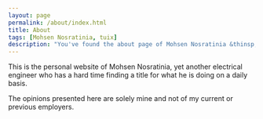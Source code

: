 ```yaml
---
layout: page
permalink: /about/index.html
title: About
tags: [Mohsen Nosratinia, tuix]
description: "You've found the about page of Mohsen Nosratinia &thinsp;&ndash;&thinsp;just another engineer from Gothenburg, Sweden."
---
```


This is the personal website of Mohsen Nosratinia, yet another electrical engineer who has a hard time finding a title for what he is doing on a daily basis. 

The opinions presented here are solely mine and not of my current or previous employers. 